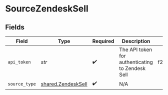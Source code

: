 # SourceZendeskSell


## Fields

| Field                                                            | Type                                                             | Required                                                         | Description                                                      | Example                                                          |
| ---------------------------------------------------------------- | ---------------------------------------------------------------- | ---------------------------------------------------------------- | ---------------------------------------------------------------- | ---------------------------------------------------------------- |
| `api_token`                                                      | *str*                                                            | :heavy_check_mark:                                               | The API token for authenticating to Zendesk Sell                 | f23yhd630otl94y85a8bf384958473pto95847fd006da49382716or937ruw059 |
| `source_type`                                                    | [shared.ZendeskSell](../../models/shared/zendesksell.md)         | :heavy_check_mark:                                               | N/A                                                              |                                                                  |